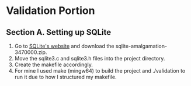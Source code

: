 # Validation Portion
## **Section A. Setting up SQLite**
1. Go to [SQLite's website](https://sqlite.org/download.html) and download the sqlite-amalgamation-3470000.zip.
2. Move the sqlite3.c and sqlite3.h files into the project directory.
3. Create the makefile accordingly.
4. For mine I used make (mingw64) to build the project and ./validation to run it due to how I structured my makefile.
